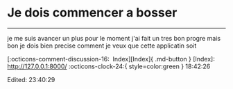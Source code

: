 <!---ID: note-15072023-184226--->
# __Je dois commencer a bosser__
----
je me suis avancer un plus pour le moment j'ai fait un tres bon progre mais bon je dois
bien precise comment je veux que cette applicatin soit 

[:octicons-comment-discussion-16:&nbsp; Index][Index]{ .md-button }
[Index]: http://127.0.0.1:8000/
:octicons-clock-24:{ style=color:green } 18:42:26
<!--- IDW: (/home/wz/wz-notes/docs/week-28072023.md)(note-15072023-184226.md) --->
<!--- ID: [Je dois commencer a bosser](note-15072023-184226.md) --->
Edited: 23:40:29
